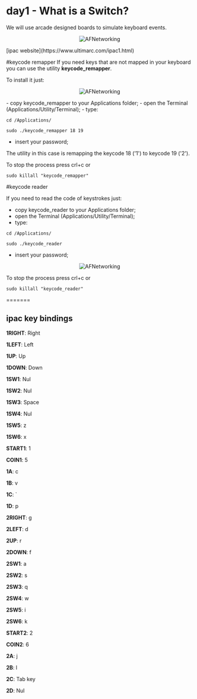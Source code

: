 # day1 - What is a Switch?



We will use arcade designed boards to simulate keyboard events.
<p align="center" >
  <img src="ipacve.jpg" alt="AFNetworking" title="AFNetworking">
</p>
[ipac website](https://www.ultimarc.com/ipac1.html)



#keycode remapper
If you need keys that are not mapped in your keyboard you can use the utility **keycode_remapper**.


To install it just:
<p align="center" >
  <img src="keycode_remap_terminal.jpg" alt="AFNetworking" title="AFNetworking">
</p>
- copy keycode_remapper to your Applications folder;
- open the Terminal (Applications/Utility/Terminal);
- type: 


```
cd /Applications/
```

```
sudo ./keycode_remapper 18 19
```
- insert your password;


The utility in this case is remapping the keycode 18 ('1') to keycode 19 ('2').

To stop the process press crl+c or 

```
sudo killall "keycode_remapper"
```

#keycode reader

If you need to read the code of keystrokes just:

- copy keycode_reader to your Applications folder;
- open the Terminal (Applications/Utility/Terminal);
- type: 


```
cd /Applications/
```

```
sudo ./keycode_reader
```
- insert your password;

<p align="center" >
  <img src="keycode_reader_terminal.jpg" alt="AFNetworking" title="AFNetworking">
</p>

To stop the process press crl+c or 

```
sudo killall "keycode_reader"
```



=======
## ipac key bindings
**1RIGHT**:	Right

**1LEFT**:	Left

**1UP**:	Up

**1DOWN**:	Down

**1SW1**:	Nul

**1SW2**:	Nul

**1SW3**:	Space

**1SW4**:	Nul

**1SW5**:	z

**1SW6**:	x

**START1**:	1

**COIN1**:	5

**1A**:		c

**1B**:		v

**1C**:		`

**1D**:		p

**2RIGHT**:	g

**2LEFT**:	d

**2UP**:	r

**2DOWN**:	f

**2SW1**:	a

**2SW2**:	s

**2SW3**:	q

**2SW4**:	w

**2SW5**:	i

**2SW6**:	k

**START2**:	2

**COIN2**:	6

**2A**:		j

**2B**:		l

**2C**:		Tab key

**2D**:		Nul

